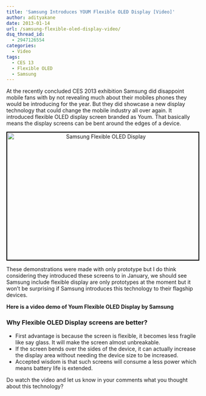```yaml
---
title: 'Samsung Introduces YOUM Flexible OLED Display [Video]'
author: adityakane
date: 2013-01-14
url: /samsung-flexible-oled-display-video/
dsq_thread_id:
  - 2947126554
categories:
  - Video
tags:
  - CES 13
  - Flexible OLED
  - Samsung
---
```

At the recently concluded CES 2013 exhibition Samsung did disappoint mobile fans with by not revealing much about their mobiles phones they would be introducing for the year. But they did showcase a new display technology that could change the mobile industry all over again. It introduced flexible OLED display screen branded as Youm. That basically means the display screens can be bent around the edges of a device.

<p style="text-align: center;">
  <a href="http://cdn.devilsworkshop.org/files/2013/01/Samsung-Flexible-OLED-Display.jpg"><img class="wp-image-70542 aligncenter" style="border: 2px solid black;" alt="Samsung Flexible OLED Display" src="http://cdn.devilsworkshop.org/files/2013/01/Samsung-Flexible-OLED-Display.jpg" width="504" height="336" /></a>
</p>

These demonstrations were made with only prototype but I do think considering they introduced these screens to in January, we should see Samsung include flexible display are only prototypes at the moment but it won&#8217;t be surprising if Samsung introduces this technology to their flagship devices.

**Here is a video demo of Youm Flexible OLED Display by Samsung**



### Why Flexible OLED Display screens are better?

  * First advantage is because the screen is flexible, it becomes less fragile like say glass. It will make the screen almost unbreakable.
  * If the screen bends over the sides of the device, it can actually increase the display area without needing the device size to be increased.
  * Accepted wisdom is that such screens will consume a less power which means battery life is extended.

Do watch the video and let us know in your comments what you thought about this technology?
